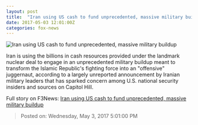 ```yaml
---
layout: post
title:  "Iran using US cash to fund unprecedented, massive military buildup"
date: 2017-05-03 12:01:00Z
categories: fox-news
---
```


![Iran using US cash to fund unprecedented, massive military buildup](http://www.foxnews.com/content/dam/fox-news/logo/og-fn-foxnews.jpg)

Iran is using the billions in cash resources provided under the landmark nuclear deal to engage in an unprecedented military buildup meant to transform the Islamic Republic's fighting force into an "offensive" juggernaut, according to a largely unreported announcement by Iranian military leaders that has sparked concern among U.S. national security insiders and sources on Capitol Hill.


Full story on F3News: [Iran using US cash to fund unprecedented, massive military buildup](http://www.f3nws.com/n/HzkSyB)

> Posted on: Wednesday, May 3, 2017 5:01:00 PM
